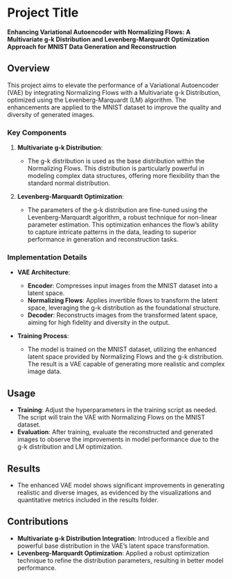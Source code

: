 
# Project Title
**Enhancing Variational Autoencoder with Normalizing Flows: A Multivariate g-k Distribution and Levenberg-Marquardt Optimization Approach for MNIST Data Generation and Reconstruction**

## Overview
This project aims to elevate the performance of a Variational Autoencoder (VAE) by integrating Normalizing Flows with a Multivariate g-k Distribution, optimized using the Levenberg-Marquardt (LM) algorithm. The enhancements are applied to the MNIST dataset to improve the quality and diversity of generated images.

### Key Components

1. **Multivariate g-k Distribution**:
   - The g-k distribution is used as the base distribution within the Normalizing Flows. This distribution is particularly powerful in modeling complex data structures, offering more flexibility than the standard normal distribution.

2. **Levenberg-Marquardt Optimization**:
   - The parameters of the g-k distribution are fine-tuned using the Levenberg-Marquardt algorithm, a robust technique for non-linear parameter estimation. This optimization enhances the flow’s ability to capture intricate patterns in the data, leading to superior performance in generation and reconstruction tasks.

### Implementation Details

- **VAE Architecture**:
  - **Encoder**: Compresses input images from the MNIST dataset into a latent space.
  - **Normalizing Flows**: Applies invertible flows to transform the latent space, leveraging the g-k distribution as the foundational structure.
  - **Decoder**: Reconstructs images from the transformed latent space, aiming for high fidelity and diversity in the output.

- **Training Process**:
  - The model is trained on the MNIST dataset, utilizing the enhanced latent space provided by Normalizing Flows and the g-k distribution. The result is a VAE capable of generating more realistic and complex image data.

## Usage
- **Training**: Adjust the hyperparameters in the training script as needed. The script will train the VAE with Normalizing Flows on the MNIST dataset.
- **Evaluation**: After training, evaluate the reconstructed and generated images to observe the improvements in model performance due to the g-k distribution and LM optimization.

## Results
- The enhanced VAE model shows significant improvements in generating realistic and diverse images, as evidenced by the visualizations and quantitative metrics included in the results folder.

## Contributions
- **Multivariate g-k Distribution Integration**: Introduced a flexible and powerful base distribution in the VAE’s latent space transformation.
- **Levenberg-Marquardt Optimization**: Applied a robust optimization technique to refine the distribution parameters, resulting in better model performance.


